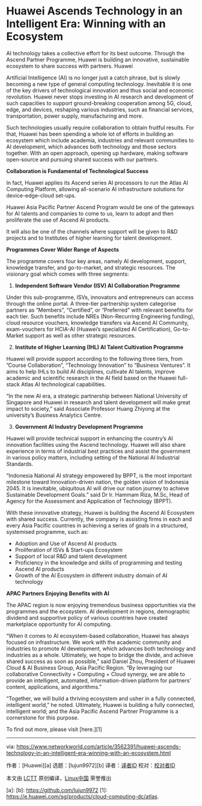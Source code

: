[#]: collector: (lujun9972)
[#]: translator: ( )
[#]: reviewer: ( )
[#]: publisher: ( )
[#]: url: ( )
[#]: subject: (Huawei Ascends Technology in an Intelligent Era: Winning with an Ecosystem)
[#]: via: (https://www.networkworld.com/article/3562391/huawei-ascends-technology-in-an-intelligent-era-winning-with-an-ecosystem.html)
[#]: author: (Huawei )

Huawei Ascends Technology in an Intelligent Era: Winning with an Ecosystem
======
AI technology takes a collective effort for its best outcome. Through the Ascend Partner Programme, Huawei is building an innovative, sustainable ecosystem to share success with partners.
Huawei

Artificial Intelligence (AI) is no longer just a catch phrase, but is slowly becoming a new type of general computing technology. Inevitable it is one of the key drivers of technological innovation and thus social and economic revolution. Huawei never stops investing in AI research and development of such capacities to support ground-breaking cooperation among 5G, cloud, edge, and devices, reshaping various industries, such as financial services, transportation, power supply, manufacturing and more.

Such technologies usually require collaboration to obtain fruitful results. For that, Huawei has been spending a whole lot of efforts in building an ecosystem which include academia, industries and relevant communities to AI development, which advances both technology and those sectors together. With an open approach, opening up hardware, making software open-source and pursuing shared success with our partners.

**Collaboration is Fundamental of Technological Success**

In fact, Huawei applies its Ascend series AI processors to run the Atlas AI Computing Platform, allowing all-scenario AI infrastructure solutions for device-edge-cloud set-ups.

Huawei Asia Pacific Partner Ascend Program would be one of the gateways for AI talents and companies to come to us, learn to adopt and then proliferate the use of Ascend AI products.

It will also be one of the channels where support will be given to R&amp;D projects and to Institutes of higher learning for talent development.

**Programmes Cover Wider Range of Aspects**

The programme covers four key areas, namely AI development, support, knowledge transfer, and go-to-market, and strategic resources. The visionary goal which comes with three segments:

  1. **Independent Software Vendor (ISV) AI Collaboration Programme**



Under this sub-programme, ISVs, innovators and entrepreneurs can access through the online portal. A three-tier partnership system categorise partners as “Members”, “Certified”, or “Preferred” with relevant benefits for each tier. Such benefits include NREs (Non-Recurring Engineering funding), cloud resource vouchers, knowledge transfers via Ascend AI Community, exam-vouchers for HCIA-AI (Huawei’s specialized AI Certification), Go-to-Market support as well as other strategic resources.

  2. **Institute of Higher Learning (IHL) AI Talent Cultivation Programme**



Huawei will provide support according to the following three tiers, from ”Course Collaboration”, “Technology Innovation” to “Business Ventures”. It aims to help IHLs to build AI disciplines, cultivate AI talents, improve academic and scientific research in the AI field based on the Huawei full-stack Atlas AI technological capabilities.

“In the new AI era, a strategic partnership between National University of Singapore and Huawei in research and talent development will make great impact to society,” said Associate Professor Huang Zhiyong at the university’s Business Analytics Centre.

  3. **Government AI Industry Development Programme**



Huawei will provide technical support in enhancing the country’s AI innovation facilities using the Ascend technology. Huawei will also share experience in terms of industrial best practices and assist the government in various policy matters, including setting of the National AI Industrial Standards.

“Indonesia National AI strategy empowered by BPPT, is the most important milestone toward Innovation-driven nation, the golden vision of Indonesia 2045. It is inevitable, ubiquitous AI will drive our nation journey to achieve Sustainable Development Goals.” said Dr Ir. Hammam Riza, M.Sc, Head of Agency for the Assessment and Application of Technology (BPPT).

With these innovative strategy, Huawei is building the Ascend AI Ecosystem with shared success. Currently, the company is assisting firms in each and every Asia Pacific countries in achieving a series of goals in a structured, systemised programme, such as:

  * Adoption and Use of Ascend AI products
  * Proliferation of ISVs &amp; Start-ups Ecosystem
  * Support of local R&amp;D and talent development
  * Proficiency in the knowledge and skills of programming and testing Ascend AI products
  * Growth of the AI Ecosystem in different industry domain of AI technology



**APAC Partners Enjoying Benefits with AI**

The APAC region is now enjoying tremendous business opportunities via the programmes and the ecosystem. AI development in regions, demographic dividend and supportive policy of various countries have created marketplace opportunity for AI computing.

“When it comes to AI ecosystem-based collaboration, Huawei has always focused on infrastructure. We work with the academic community and industries to promote AI development, which advances both technology and industries as a whole. Ultimately, we hope to bridge the divide, and achieve shared success as soon as possible,” said Daniel Zhou, President of Huawei Cloud &amp; AI Business Group, Asia Pacific Region. “By leveraging our collaborative Connectivity + Computing + Cloud synergy, we are able to provide an intelligent, automated, information-driven platform for partners’ content, applications, and algorithms.”

“Together, we will build a thriving ecosystem and usher in a fully connected, intelligent world,” he noted. Ultimately, Huawei is building a fully connected, intelligent world; and the Asia Pacific Ascend Partner Programme is a cornerstone for this purpose.

To find out more, please visit [here.][1]

--------------------------------------------------------------------------------

via: https://www.networkworld.com/article/3562391/huawei-ascends-technology-in-an-intelligent-era-winning-with-an-ecosystem.html

作者：[Huawei][a]
选题：[lujun9972][b]
译者：[译者ID](https://github.com/译者ID)
校对：[校对者ID](https://github.com/校对者ID)

本文由 [LCTT](https://github.com/LCTT/TranslateProject) 原创编译，[Linux中国](https://linux.cn/) 荣誉推出

[a]: 
[b]: https://github.com/lujun9972
[1]: https://e.huawei.com/sg/products/cloud-computing-dc/atlas.
